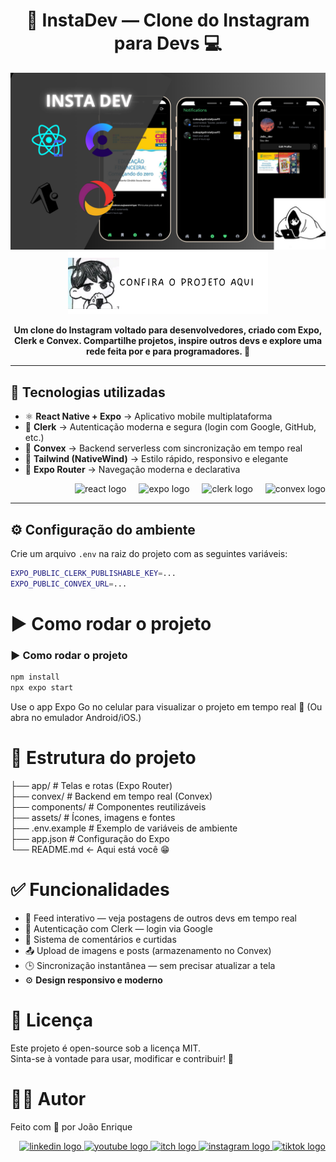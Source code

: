 <h1 align="center">📸 InstaDev — Clone do Instagram para Devs 💻</h1>

<div align="center">
  <a href="#" target="_blank">
    <img src="./assets/images/preview-for-project.png" alt="Preview do app" />
  </a>
</div>
<div align="center">
  <a href="#" target="_blank">
    <img src="./assets/images/button.png" alt="Botão do app" />
  </a>
</div>

<p align="center">
  <b>Um clone do Instagram voltado para desenvolvedores, criado com Expo, Clerk e Convex. Compartilhe projetos, inspire outros devs e explore uma rede feita por e para programadores. 🚀</b>
</p>

---

## 🚀 Tecnologias utilizadas

- ⚛️ **React Native + Expo** → Aplicativo mobile multiplataforma  
- 🔐 **Clerk** → Autenticação moderna e segura (login com Google, GitHub, etc.)  
- 🧠 **Convex** → Backend serverless com sincronização em tempo real  
- 🎨 **Tailwind (NativeWind)** → Estilo rápido, responsivo e elegante  
- 🧩 **Expo Router** → Navegação moderna e declarativa  

<div align="right">
  <img src="https://cdn.jsdelivr.net/gh/devicons/devicon/icons/react/react-original.svg" height="40" alt="react logo" />
  <img width="12" />
  <img src="https://img.shields.io/badge/Expo-000000?style=for-the-badge&logo=expo&logoColor=white" height="30" alt="expo logo" />
  <img width="12" />
  <img src="https://img.shields.io/badge/Clerk-6C47FF?style=for-the-badge&logo=clerk&logoColor=white" height="30" alt="clerk logo" />
  <img width="12" />
  <img src="https://img.shields.io/badge/Convex-0A84FF?style=for-the-badge&logo=database&logoColor=white" height="30" alt="convex logo" />
</div>

---

## ⚙️ Configuração do ambiente

Crie um arquivo `.env` na raiz do projeto com as seguintes variáveis:

```bash
EXPO_PUBLIC_CLERK_PUBLISHABLE_KEY=...
EXPO_PUBLIC_CONVEX_URL=...
```

# ▶️ Como rodar o projeto
### ▶️ Como rodar o projeto

```bash
npm install
npx expo start
```
Use o app Expo Go no celular para visualizar o projeto em tempo real 📱
(Ou abra no emulador Android/iOS.)

# 📂 Estrutura do projeto
├── app/                 # Telas e rotas (Expo Router) </br>
├── convex/              # Backend em tempo real (Convex)</br>
├── components/          # Componentes reutilizáveis</br>
├── assets/              # Ícones, imagens e fontes</br>
├── .env.example         # Exemplo de variáveis de ambiente</br>
├── app.json             # Configuração do Expo</br>
└── README.md            <- Aqui está você 😁</br>

# ✅ Funcionalidades
- 📸 Feed interativo — veja postagens de outros devs em tempo real
- 🧠 Autenticação com Clerk — login via Google
- 💬 Sistema de comentários e curtidas
- 📤 Upload de imagens e posts (armazenamento no Convex)
- 🕒 Sincronização instantânea — sem precisar atualizar a tela
- ⚙️ **Design responsivo e moderno**

# 📜 Licença

Este projeto é open-source sob a licença MIT.</br>
Sinta-se à vontade para usar, modificar e contribuir! 🚀

# 🐱‍💻 Autor

Feito com 💙 por João Enrique

<div align="right"> 
   <a href="https://www.linkedin.com/in/joao-enrique-dev/" target="_blank"> 
      <img src="https://img.shields.io/badge/LinkedIn-0077B5?style=for-the-badge&logo=linkedin&logoColor=white" alt="linkedin logo" /> 
   </a> 
   <a href="https://www.youtube.com/@joaocodedev" target="_blank"> 
      <img src="https://img.shields.io/badge/YouTube-FF0000?style=for-the-badge&logo=youtube&logoColor=white" alt="youtube logo" /> 
   </a> 
   <a href="https://jedev1.itch.io/" target="_blank"> 
      <img src="https://img.shields.io/badge/Itch.io-FA5C5C?style=for-the-badge&logo=itchdotio&logoColor=white" alt="itch logo" /> 
   </a> 
   <a href="https://www.instagram.com/joao__dev/" target="_blank"> 
      <img src="https://img.shields.io/badge/Instagram-E4405F?style=for-the-badge&logo=instagram&logoColor=white" alt="instagram logo" /> 
   </a> 
   <a href="https://www.tiktok.com/@joao__code" target="_blank"> 
      <img src="https://img.shields.io/badge/TikTok-000000?style=for-the-badge&logo=tiktok&logoColor=white" alt="tiktok logo" /> 
   </a> 
</div>